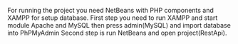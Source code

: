 For running the project you need NetBeans with PHP components and XAMPP for setup database.
First step you need to run XAMPP and start module Apache and MySQL then press admin(MySQL) and import database into PhPMyAdmin
Second step is run NetBeans and open project(RestApi).

